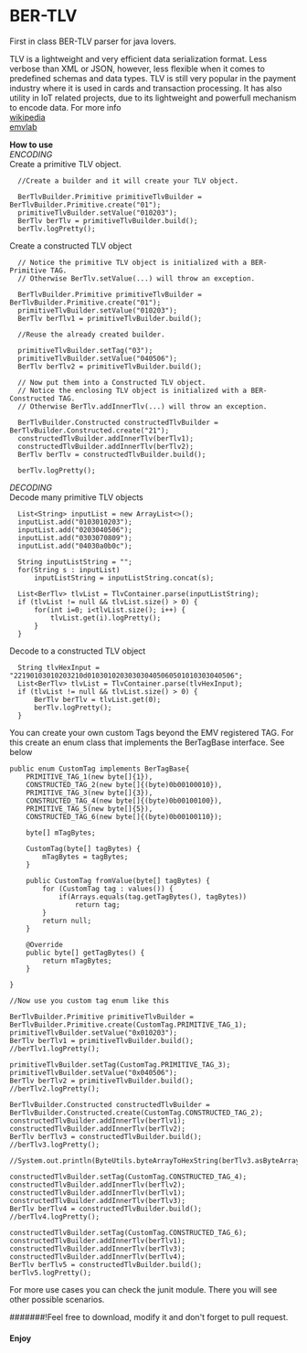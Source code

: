 # BER-TLV
First in class BER-TLV parser for java lovers. 

TLV is a lightweight and very efficient data serialization format. Less verbose than XML or JSON, however, less flexible
when it comes to predefined schemas and data types. TLV is still very popular in the payment industry where it is used in
cards and transaction processing. It has also utility in IoT related projects, due to its lightweight and powerfull
mechanism to encode data.
For more info 
<BR>
[wikipedia](https://en.wikipedia.org/wiki/X.690)
<BR>
[emvlab](http://www.emvlab.org/)

**How to use**
<BR>
*ENCODING*
<BR>
Create a primitive TLV object.
```
  //Create a builder and it will create your TLV object.

  BerTlvBuilder.Primitive primitiveTlvBuilder = BerTlvBuilder.Primitive.create("01");
  primitiveTlvBuilder.setValue("010203");
  BerTlv berTlv = primitiveTlvBuilder.build();
  berTlv.logPretty();
```

Create a constructed TLV object
```
  // Notice the primitive TLV object is initialized with a BER-Primitive TAG.
  // Otherwise BerTlv.setValue(...) will throw an exception.

  BerTlvBuilder.Primitive primitiveTlvBuilder = BerTlvBuilder.Primitive.create("01");
  primitiveTlvBuilder.setValue("010203");
  BerTlv berTlv1 = primitiveTlvBuilder.build();

  //Reuse the already created builder.

  primitiveTlvBuilder.setTag("03");
  primitiveTlvBuilder.setValue("040506");
  BerTlv berTlv2 = primitiveTlvBuilder.build();

  // Now put them into a Constructed TLV object.
  // Notice the enclosing TLV object is initialized with a BER-Constructed TAG.
  // Otherwise BerTlv.addInnerTlv(...) will throw an exception.

  BerTlvBuilder.Constructed constructedTlvBuilder = BerTlvBuilder.Constructed.create("21");
  constructedTlvBuilder.addInnerTlv(berTlv1);
  constructedTlvBuilder.addInnerTlv(berTlv2);
  BerTlv berTlv = constructedTlvBuilder.build();
  
  berTlv.logPretty();
```


*DECODING*
<BR>
Decode many primitive TLV objects
```
  List<String> inputList = new ArrayList<>();
  inputList.add("0103010203");
  inputList.add("0203040506");
  inputList.add("0303070809");
  inputList.add("04030a0b0c");

  String inputListString = "";
  for(String s : inputList)
      inputListString = inputListString.concat(s);

  List<BerTlv> tlvList = TlvContainer.parse(inputListString);
  if (tlvList != null && tlvList.size() > 0) {
      for(int i=0; i<tlvList.size(); i++) {
          tlvList.get(i).logPretty();
      }
  }
```

Decode to a constructed TLV object
```
  String tlvHexInput = "22190103010203210d010301020303030405060501010303040506";
  List<BerTlv> tlvList = TlvContainer.parse(tlvHexInput);
  if (tlvList != null && tlvList.size() > 0) {
      BerTlv berTlv = tlvList.get(0);
      berTlv.logPretty();
  }
```

You can create your own custom Tags beyond the EMV registered TAG. For this create an enum class that implements the
BerTagBase interface. See below

```
public enum CustomTag implements BerTagBase{
	PRIMITIVE_TAG_1(new byte[]{1}),
	CONSTRUCTED_TAG_2(new byte[]{(byte)0b00100010}),
	PRIMITIVE_TAG_3(new byte[]{3}),
	CONSTRUCTED_TAG_4(new byte[]{(byte)0b00100100}),
	PRIMITIVE_TAG_5(new byte[]{5}),
	CONSTRUCTED_TAG_6(new byte[]{(byte)0b00100110});

	byte[] mTagBytes;

	CustomTag(byte[] tagBytes) {
		mTagBytes = tagBytes;
	}

	public CustomTag fromValue(byte[] tagBytes) {
		for (CustomTag tag : values()) {
			if(Arrays.equals(tag.getTagBytes(), tagBytes))
				return tag;
		}
		return null;
	}

	@Override
	public byte[] getTagBytes() {
		return mTagBytes;
	}

}

//Now use you custom tag enum like this

BerTlvBuilder.Primitive primitiveTlvBuilder = BerTlvBuilder.Primitive.create(CustomTag.PRIMITIVE_TAG_1);
primitiveTlvBuilder.setValue("0x010203");
BerTlv berTlv1 = primitiveTlvBuilder.build();
//berTlv1.logPretty();

primitiveTlvBuilder.setTag(CustomTag.PRIMITIVE_TAG_3);
primitiveTlvBuilder.setValue("0x040506");
BerTlv berTlv2 = primitiveTlvBuilder.build();
//berTlv2.logPretty();

BerTlvBuilder.Constructed constructedTlvBuilder = BerTlvBuilder.Constructed.create(CustomTag.CONSTRUCTED_TAG_2);
constructedTlvBuilder.addInnerTlv(berTlv1);
constructedTlvBuilder.addInnerTlv(berTlv2);
BerTlv berTlv3 = constructedTlvBuilder.build();
//berTlv3.logPretty();

//System.out.println(ByteUtils.byteArrayToHexString(berTlv3.asByteArray()));

constructedTlvBuilder.setTag(CustomTag.CONSTRUCTED_TAG_4);
constructedTlvBuilder.addInnerTlv(berTlv2);
constructedTlvBuilder.addInnerTlv(berTlv1);
constructedTlvBuilder.addInnerTlv(berTlv3);
BerTlv berTlv4 = constructedTlvBuilder.build();
//berTlv4.logPretty();

constructedTlvBuilder.setTag(CustomTag.CONSTRUCTED_TAG_6);
constructedTlvBuilder.addInnerTlv(berTlv1);
constructedTlvBuilder.addInnerTlv(berTlv3);
constructedTlvBuilder.addInnerTlv(berTlv4);
BerTlv berTlv5 = constructedTlvBuilder.build();
berTlv5.logPretty();
```
For more use cases you can check the junit module. There you will see other possible scenarios.


#######!Feel free to download, modify it and don't forget to pull request.

#### Enjoy
